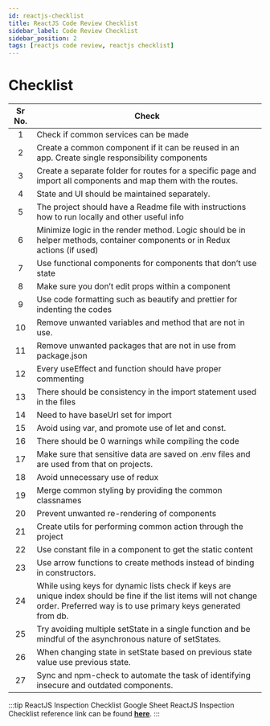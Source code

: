 ```yaml
---
id: reactjs-checklist
title: ReactJS Code Review Checklist
sidebar_label: Code Review Checklist
sidebar_position: 2
tags: [reactjs code review, reactjs checklist]
---
```


# Checklist

Sr No. | Check |
:-: | --- |
1 | Check if common services can be made
2 | Create a common component if it can be reused in an app. Create single responsibility components
3 | Create a separate folder for routes for a specific page and import all components and map them with the routes.
4 | State and UI should be maintained separately.
5 | The project should have a Readme file with instructions how to run locally and other useful info
6 | Minimize logic in the render method. Logic should be in helper methods, container components or in Redux actions (if used)
7 | Use functional components for components that don’t use state
8 | Make sure you don’t edit props within a component
9 | Use code formatting such as beautify and prettier for indenting the codes
10 | Remove unwanted variables and method that are not in use.
11 | Remove unwanted packages that are not in use from package.json
12 | Every useEffect  and function should have proper commenting
13 | There should be consistency in the import statement used in the files
14 | Need to have baseUrl set for import
15 | Avoid using var, and promote use of let and const.
16 | There should be 0 warnings while compiling the code
17 | Make sure that sensitive data are saved on .env files and are used from that on projects.
18 | Avoid unnecessary use of redux 
19 | Merge common styling by providing the common classnames
20 | Prevent unwanted re-rendering of components
21 | Create utils for performing common action through the project
22 | Use constant file in a component to get the static content
23 | Use arrow functions to create methods instead of binding in constructors.
24 | While using keys for dynamic lists check if keys are unique index should be fine if the list items will not change order. Preferred way is to use primary keys generated from db.
25 | Try avoiding multiple setState in a single function and be mindful of the asynchronous nature of setStates.
26 | When changing state in setState based on previous state value use previous state.
27 | Sync and npm-check to automate the task of identifying insecure and outdated components. 

:::tip ReactJS Inspection Checklist Google Sheet
ReactJS Inspection Checklist reference link can be found [**here**](https://docs.google.com/spreadsheets/d/1kbpSVE_ysY8Is5qvuWfCDTTTMp_Wtt5js7FBZzqGODk/edit#gid=1281122238).
:::